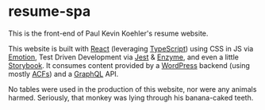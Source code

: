 # resume-spa

This is the front-end of Paul Kevin Koehler's resume website.

This website is built with [React](https://reactjs.org/) (leveraging [TypeScript](https://www.typescriptlang.org/)) using CSS in JS via [Emotion](https://emotion.sh/), Test Driven Development via [Jest](https://jestjs.io/) &amp; [Enzyme](https://airbnb.io/enzyme/), and even a little [Storybook](https://storybook.js.org/). It consumes content provided by a [WordPress](https://wordpress.org/) backend (using mostly [ACFs](https://www.advancedcustomfields.com/)) and a [GraphQL](https://graphql.org/) API.

No tables were used in the production of this website, nor were any animals harmed. Seriously, that monkey was lying through his banana-caked teeth.
